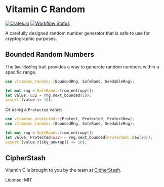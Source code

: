 # Vitamin C Random

[![Crates.io](https://img.shields.io/crates/v/vitaminc-random.svg)](https://crates.io/crates/vitaminc-random)
[![Workflow Status](https://github.com/cipherstash/vitaminc/workflows/main/badge.svg)](https://github.com/cipherstash/vitaminc/actions?query=workflow%3A%22main%22)

A carefully designed random number generator that is safe to use for cryptographic purposes.

## Bounded Random Numbers

The `BoundedRng` trait provides a way to generate random numbers within a specific range.

```rust
use vitaminc_random::{BoundedRng, SafeRand, SeedableRng};

let mut rng = SafeRand::from_entropy();
let value: u32 = rng.next_bounded(10);
assert!(value <= 10);
```

Or using a `Protected` value:

```rust
use vitaminc_protected::{Protect, Protected, ProtectNew};
use vitaminc_random::{BoundedRng, SafeRand, SeedableRng};

let mut rng = SafeRand::from_entropy();
let value: Protected<u32> = rng.next_bounded(Protected::new(10));
assert!(value.risky_unwrap() <= 10);
```

## CipherStash

Vitamin C is brought to you by the team at [CipherStash](https://cipherstash.com).

License: MIT
